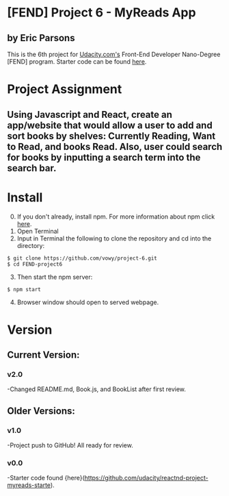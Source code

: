# [FEND] Project 6 - MyReads App

by Eric Parsons
---
This is the 6th project for [Udacity.com's](https://udacity.com/) Front-End Developer Nano-Degree [FEND] program. Starter code can be found [here](https://github.com/udacity/reactnd-project-myreads-starter).

# Project Assignment

## Using Javascript and React, create an app/website that would allow a user to add and sort books by shelves: Currently Reading, Want to Read, and books Read. Also, user could search for books by inputting a search term into the search bar.

# Install

0. If you don't already, install npm. For more information about npm click [here](https://www.npmjs.com/get-npm).
1. Open Terminal
2. Input in Terminal the following to clone the repository and cd into the directory:
```
$ git clone https://github.com/vowy/project-6.git
$ cd FEND-project6
```
3.  Then start the npm server:
```
$ npm start
```
4. Browser window should open to served webpage.

# Version

## Current Version:

### v2.0

-Changed README.md, Book.js, and BookList after first review.

## Older Versions:

### v1.0
-Project push to GitHub! All ready for review.

### v0.0
-Starter code found {here}(https://github.com/udacity/reactnd-project-myreads-starte).
